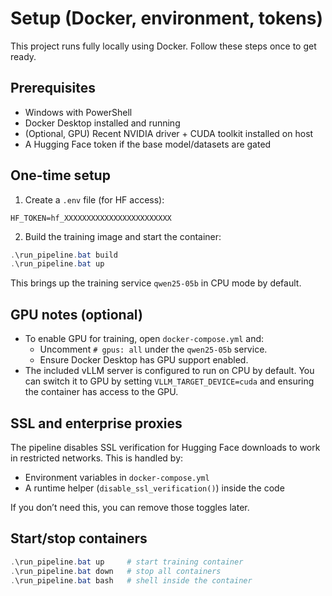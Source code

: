 # Setup (Docker, environment, tokens)

This project runs fully locally using Docker. Follow these steps once to get ready.

## Prerequisites
- Windows with PowerShell
- Docker Desktop installed and running
- (Optional, GPU) Recent NVIDIA driver + CUDA toolkit installed on host
- A Hugging Face token if the base model/datasets are gated

## One-time setup
1) Create a `.env` file (for HF access):

```
HF_TOKEN=hf_XXXXXXXXXXXXXXXXXXXXXXXX
```

2) Build the training image and start the container:

```powershell
.\run_pipeline.bat build
.\run_pipeline.bat up
```

This brings up the training service `qwen25-05b` in CPU mode by default.

## GPU notes (optional)
- To enable GPU for training, open `docker-compose.yml` and:
  - Uncomment `# gpus: all` under the `qwen25-05b` service.
  - Ensure Docker Desktop has GPU support enabled.
- The included vLLM server is configured to run on CPU by default. You can switch it to GPU by setting `VLLM_TARGET_DEVICE=cuda` and ensuring the container has access to the GPU.

## SSL and enterprise proxies
The pipeline disables SSL verification for Hugging Face downloads to work in restricted networks. This is handled by:
- Environment variables in `docker-compose.yml`
- A runtime helper (`disable_ssl_verification()`) inside the code

If you don’t need this, you can remove those toggles later.

## Start/stop containers
```powershell
.\run_pipeline.bat up     # start training container
.\run_pipeline.bat down   # stop all containers
.\run_pipeline.bat bash   # shell inside the container
```